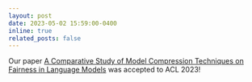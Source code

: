 ```yaml
---
layout: post
date: 2023-05-02 15:59:00-0400
inline: true
related_posts: false
---
```


Our paper [A Comparative Study of Model Compression Techniques on Fairness in Language Models]() was accepted to ACL 2023!
